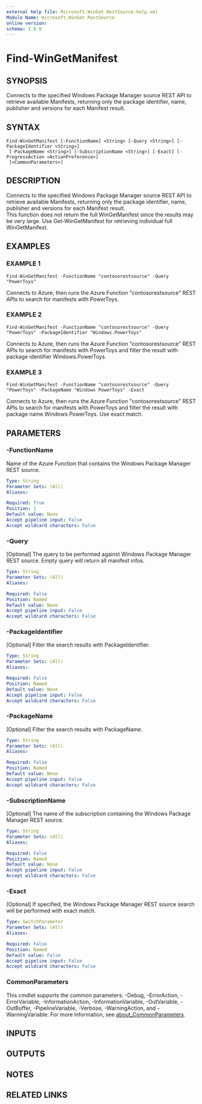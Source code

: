 ```yaml
---
external help file: Microsoft.WinGet.RestSource-help.xml
Module Name: microsoft.WinGet.RestSource
online version:
schema: 2.0.0
---
```


# Find-WinGetManifest

## SYNOPSIS
Connects to the specified Windows Package Manager source REST API to retrieve available Manifests, returning only the package identifier, name, publisher and versions for each Manifest result.

## SYNTAX

```
Find-WinGetManifest [-FunctionName] <String> [-Query <String>] [-PackageIdentifier <String>]
 [-PackageName <String>] [-SubscriptionName <String>] [-Exact] [-ProgressAction <ActionPreference>]
 [<CommonParameters>]
```

## DESCRIPTION
Connects to the specified Windows Package Manager source REST API to retrieve available Manifests, returning only the package identifier, name, publisher and versions for each Manifest result.  
This function does not return the full WinGetManifest since the results may be very large.
Use Get-WinGetManifest for retrieving individual full WinGetManifest.

## EXAMPLES

### EXAMPLE 1
```
Find-WinGetManifest -FunctionName "contosorestsource" -Query "PowerToys"
```

Connects to Azure, then runs the Azure Function "contosorestsource" REST APIs to search for manifests with PowerToys.

### EXAMPLE 2
```
Find-WinGetManifest -FunctionName "contosorestsource" -Query "PowerToys" -PackageIdentifier "Windows.PowerToys"
```

Connects to Azure, then runs the Azure Function "contosorestsource" REST APIs to search for manifests with PowerToys and filter the result with package identifier Windows.PowerToys.

### EXAMPLE 3
```
Find-WinGetManifest -FunctionName "contosorestsource" -Query "PowerToys" -PackageName "Windows PowerToys" -Exact
```

Connects to Azure, then runs the Azure Function "contosorestsource" REST APIs to search for manifests with PowerToys and filter the result with package name Windows PowerToys.
Use exact match.

## PARAMETERS

### -FunctionName
Name of the Azure Function that contains the Windows Package Manager REST source.

```yaml
Type: String
Parameter Sets: (All)
Aliases:

Required: True
Position: 1
Default value: None
Accept pipeline input: False
Accept wildcard characters: False
```

### -Query
\[Optional\] The query to be performed against Windows Package Manager REST source.
Empty query will return all manifest infos.

```yaml
Type: String
Parameter Sets: (All)
Aliases:

Required: False
Position: Named
Default value: None
Accept pipeline input: False
Accept wildcard characters: False
```

### -PackageIdentifier
\[Optional\] Filter the search results with PackageIdentifier.

```yaml
Type: String
Parameter Sets: (All)
Aliases:

Required: False
Position: Named
Default value: None
Accept pipeline input: False
Accept wildcard characters: False
```

### -PackageName
\[Optional\] Filter the search results with PackageName.

```yaml
Type: String
Parameter Sets: (All)
Aliases:

Required: False
Position: Named
Default value: None
Accept pipeline input: False
Accept wildcard characters: False
```

### -SubscriptionName
\[Optional\] The name of the subscription containing the Windows Package Manager REST source.

```yaml
Type: String
Parameter Sets: (All)
Aliases:

Required: False
Position: Named
Default value: None
Accept pipeline input: False
Accept wildcard characters: False
```

### -Exact
\[Optional\] If specified, the Windows Package Manager REST source search will be performed with exact match.

```yaml
Type: SwitchParameter
Parameter Sets: (All)
Aliases:

Required: False
Position: Named
Default value: False
Accept pipeline input: False
Accept wildcard characters: False
```

### CommonParameters
This cmdlet supports the common parameters: -Debug, -ErrorAction, -ErrorVariable, -InformationAction, -InformationVariable, -OutVariable, -OutBuffer, -PipelineVariable, -Verbose, -WarningAction, and -WarningVariable. For more information, see [about_CommonParameters](http://go.microsoft.com/fwlink/?LinkID=113216).

## INPUTS

## OUTPUTS

## NOTES

## RELATED LINKS
